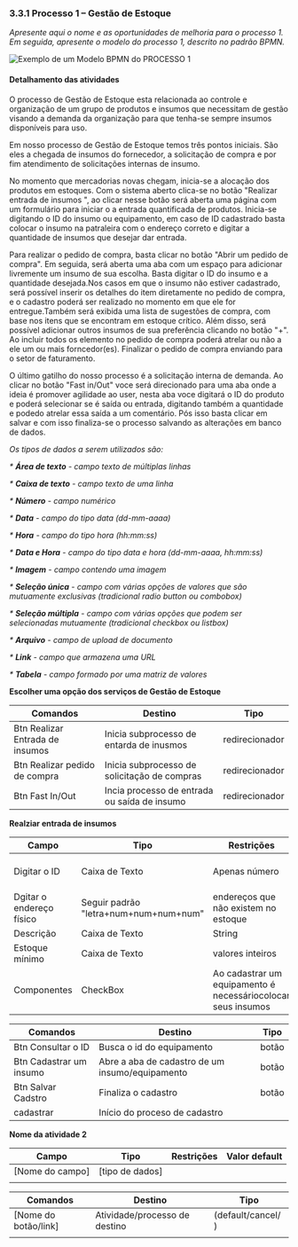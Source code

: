 ### 3.3.1 Processo 1 – Gestão de Estoque

_Apresente aqui o nome e as oportunidades de melhoria para o processo 1. 
Em seguida, apresente o modelo do processo 1, descrito no padrão BPMN._

![Exemplo de um Modelo BPMN do PROCESSO 1](images/modelagemGestãoEstoque.svg "Modelo BPMN do Processo 1.")

#### Detalhamento das atividades

O processo de Gestão de Estoque esta relacionada ao controle e organização de um grupo de produtos e insumos que necessitam de gestão visando a demanda da organização para que tenha-se sempre insumos disponíveis para uso. 

Em nosso processo de Gestão de Estoque temos três pontos iniciais. São eles a chegada de insumos do  fornecedor, a solicitação de compra e por fim atendimento de solicitações internas de insumo.

No momento que mercadorias novas chegam, inicia-se a alocação dos produtos em estoques. Com o sistema aberto clica-se no botão "Realizar entrada de insumos ", ao clicar nesse botão será aberta uma página com um formulário para iniciar o a entrada quantificada de produtos. Inicia-se digitando  o ID do insumo ou equipamento, em caso de ID cadastrado basta colocar o insumo na patraleira com o endereço correto e digitar a quantidade de insumos que desejar dar entrada. 

Para realizar o pedido de compra, basta clicar no botão "Abrir um pedido de compra". Em seguida, será aberta uma aba com um espaço para adicionar livremente um insumo de sua escolha. Basta digitar o ID do insumo e a quantidade desejada.Nos casos em que o insumo não estiver cadastrado, será possível inserir os detalhes do item diretamente no pedido de compra, e o cadastro poderá ser realizado no momento em que ele for entregue.Também será exibida uma lista de sugestões de compra, com base nos itens que se encontram em estoque crítico. Além disso, será possível adicionar outros insumos de sua preferência clicando no botão "+". Ao incluir todos os elemento no pedido de compra poderá atrelar ou não a ele um ou mais forncedor(es). Finalizar o pedido de compra enviando para o setor de faturamento.

O último gatilho do nosso processo é a solicitação interna de demanda. Ao clicar no botão "Fast in/Out" voce será direcionado para uma aba onde a ideia é promover agilidade ao user, nesta aba voce digitará o ID do produto e poderá selecionar se é saída ou entrada, digitando também a quantidade e podedo atrelar essa saída a um comentário. Pós isso basta clicar em salvar e com isso finaliza-se o processo salvando as alterações em banco de dados.

_Os tipos de dados a serem utilizados são:_

_* **Área de texto** - campo texto de múltiplas linhas_

_* **Caixa de texto** - campo texto de uma linha_

_* **Número** - campo numérico_

_* **Data** - campo do tipo data (dd-mm-aaaa)_

_* **Hora** - campo do tipo hora (hh:mm:ss)_

_* **Data e Hora** - campo do tipo data e hora (dd-mm-aaaa, hh:mm:ss)_

_* **Imagem** - campo contendo uma imagem_

_* **Seleção única** - campo com várias opções de valores que são mutuamente exclusivas (tradicional radio button ou combobox)_

_* **Seleção múltipla** - campo com várias opções que podem ser selecionadas mutuamente (tradicional checkbox ou listbox)_

_* **Arquivo** - campo de upload de documento_

_* **Link** - campo que armazena uma URL_

_* **Tabela** - campo formado por uma matriz de valores_


**Escolher uma opção dos serviços de Gestão de Estoque**


| **Comandos**         |  **Destino**                   | **Tipo** |
| ---                  | ---                           | ---               |
| Btn Realizar Entrada de insumos| Inicia subprocesso de entarda de inusmos | redirecionador |
| Btn Realizar pedido de compra|Inicia subprocesso de solicitação de compras                                |    redirecionador               |
| Btn Fast In/Out               | Incia processo de entrada ou saída de insumo             |redirecionador  |










**Realziar entrada de insumos**

| **Campo**       | **Tipo**         | **Restrições** | **Valor default** |
| ---             | ---              | ---            | ---               |
| Digitar o ID | Caixa de Texto|     Apenas número            |    "Digite o id do equipamento"               |
| Dgitar o endereço físico|         Seguir padrão "letra+num+num+num+num"| endereços que não existem no estoque |  "Digite o endereço"|
| Descrição           | Caixa de Texto   |String |"Descrição"  |             
| Estoque mínimo           | Caixa de Texto   | valores inteiros |      "Est.Min"     |
| Componentes         | CheckBox  | Ao cadastrar um equipamento é necessáriocolocar seus insumos |           |

| **Comandos**         |  **Destino**                   | **Tipo** |
| ---                  | ---                            | ---               |
| Btn Consultar o ID | Busca o id do equipamento  | botão |
| Btn Cadastrar um insumo| Abre a aba de cadastro de um insumo/equipamento|botão    |
| Btn Salvar Cadstro               | Finaliza o cadastro| botão|
| cadastrar            | Início do proceso de cadastro  |                   |


**Nome da atividade 2**

| **Campo**       | **Tipo**         | **Restrições** | **Valor default** |
| ---             | ---              | ---            | ---               |
| [Nome do campo] | [tipo de dados]  |                |                   |
|                 |                  |                |                   |

| **Comandos**         |  **Destino**                   | **Tipo**          |
| ---                  | ---                            | ---               |
| [Nome do botão/link] | Atividade/processo de destino  | (default/cancel/  ) |
|                      |                                |                   |
